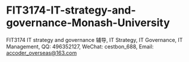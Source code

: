 # FIT3174-IT-strategy-and-governance-Monash-University
FIT3174 IT strategy and governance 辅导, IT Strategy, IT Governance, IT Management, QQ: 496352127, WeChat: cestbon_688, Email: accoder_overseas@163.com
